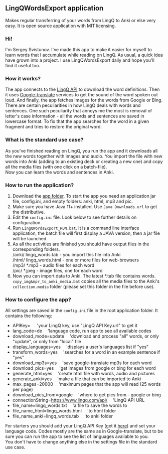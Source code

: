 ## LingQWordsExport application

Makes regular transferring of your words from LingQ to Anki or else very easy. It is open source application with MIT licensing. 

### Hi! 
I'm Sergey Svistunov. I've made this app to make it easier for myself to learn words that I accumulate while reading on LingQ. As usual, a quick idea have grown into a project.
I use LingQWordsExport daily and hope you'll find it useful too.

### How it works?

The app connects to the [LingQ API](https://www.lingq.com/apidocs/index.html) to download the word definitions. Then it uses [Google-translate](https://translate.google.com/) services to get the sound of the word spoken out loud. And finally, the app fetches images for the words from Google or Bing. <br>
There are certain peculiarities in how LingQ deals with words and sentences. One such peculiarity that annoys me the most is removal of letter's case information - all the words and sentences are saved in lowercase format. To fix that the app searches for the word in a given fragment and tries to restore the original word.

### What is the standard use case?

As you've finished reading on LingQ, you run the app and it downloads all the new words together with images and audio. You import the file with new words into Anki (adding to an existing deck or creating a new one) and copy all the media files (with one click on a batch-file). <br>
Now you can learn the words and sentences in Anki.

### How to run the application?

1. Download the [app folder](https://github.com/SergeyFM/LingQWordsExport/tree/master/app). To start the app you need an application jar file, config.ini, and empty folders: anki, html, mp3 and pic.
2. Make sure you have Java 11+ installed. Use `Java Downloads.url` to get the distributive.
3. Edit the `config.ini` file. Look below to see further details on configuration.
4. Run `LingQWordsExport_RUN.bat`. It is a command line interface application, the batch file will first display a JAVA version, then a jar file will be launched.
5. As all the activities are finished you should have output files in the corresponding folders. <br> /anki/ lingq_words.tab - you import this file into Anki <br> /html/ lingq_words.html - one or more files for web-browsers <br> /mp3/ *.mp3 - audio files for each word <br> /pic/ *.jpeg - image files, one for each word
6. Now you can import data to Anki. The latest *.tab file contains words. `copy_img&mpr_to_anki_media.bat` copies all the media files to the Anki's `collection.media` folder (please set this folder in the file before use).


### How to configure the app?

All settings are saved in the `config.ini` file in the root application folder. It contains the following: <br>
- APIKey= &emsp;  'your LingQ key, use "LingQ API Key.url" to get it <br>
- lang_code=de &emsp;'language code, run app to see all available codes <br>
- download_mode=update &emsp;'download and process "all" words, or only "update", or only from "local" file <br>
- display_languages=yes &emsp;'displays a user's languages list if "yes" <br>
- transform_words=yes &emsp;'searches for a word in an example sentence if "yes" <br>
- download_mp3s=yes &emsp;'save google-translate mp3s for each word <br>
- download_pics=yes &emsp;'get images from google or bing for each word <br>
- generate_html=yes &emsp;'create html file with words, audio and pictures <br>
- generate_anki=yes &emsp;'make a file that can be imported to Anki <br>
- max_pages=20000 &emsp;'maximum pages that the app will read (25 words per page) <br>
- download_pics_from=google &emsp;'where to get pics from - google or bing <br>
- connectionString=https://www.lingq.com/api/ &emsp;'LingQ API URL <br>
- file_name=lingq_words.txt &emsp;'a file to save the words to <br>
- file_name_html=lingq_words.html &emsp;'to html folder <br>
- file_name_anki=lingq_words.tab &emsp;'to anki folder <br>

For starters you should add your LingQ API Key (get it [here](https://www.lingq.com/en/accounts/apikey/)) and set your language code. Codes mostly are the same as in Google-translate, but to be sure you can run the app to see the list of languages available to you. <br>
You don't have to change anything else in the settings file in the standard use case.